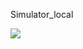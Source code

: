 Simulator_local


<img src="https://raw.githubusercontent.com/dlams/Simulator_local/c0f31f6cc3c3ef2ad4735d285e663c57352a6fe9/resource/custom_map1.png">

